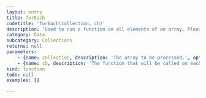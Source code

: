 ```yaml
---
layout: entry
title: forEach
codetitle: 'forEach(collection, cb)'
description: 'Used to run a function on all elements of an array. Please note the existence of the convenience methods `stories()`, `paragraphs()`, `lines()`, `words()` and `characters()` that are used to iterate through all instances of the given type in the given document.'
category: Data
subcategory: Collections
returns: null
parameters:
    - {name: collection, description: 'The array to be processed.', optional: false, type: [Array]}
    - {name: cb, description: 'The function that will be called on each element. The call will be like function(item,i) where i is the current index of the item within the array.', optional: false, type: [Function]}
kind: function
todo: null
examples: []

---
```

